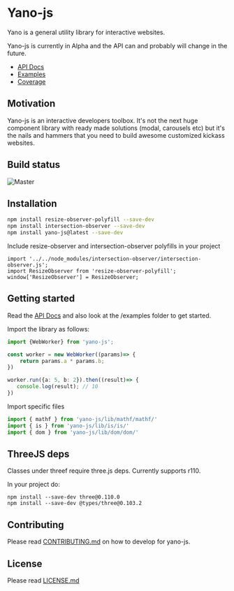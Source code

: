 # Yano-js

Yano is a general utility library for interactive websites.

Yano-js is currently in Alpha and the API can and probably will change
in the future.

- [API Docs](https://grow.github.io/yano-js/)
- [Examples](https://grow.github.io/yano-js/examples/)
- [Coverage](https://grow.github.io/yano-js/coverage/)

## Motivation

Yano-js is an interactive developers toolbox.  It's not the next huge
component library with ready made solutions (modal, carousels etc) but it's
the nails and hammers that you need to build awesome customized kickass
websites.

## Build status

![Master](https://github.com/grow/yano-js/workflows/Run%20tests/badge.svg)

## Installation

```bash
npm install resize-observer-polyfill --save-dev
npm install intersection-observer --save-dev
npm install yano-js@latest --save-dev
```

Include resize-observer and intersection-observer polyfills in your project

```
import '../../node_modules/intersection-observer/intersection-observer.js';
import ResizeObserver from 'resize-observer-polyfill';
window['ResizeObserver'] = ResizeObserver;
```

## Getting started

Read the [API Docs](https://grow.github.io/yano-js/) and also look at the
/examples folder to get started.

Import the library as follows:

```ts
import {WebWorker} from 'yano-js';

const worker = new WebWorker((params)=> {
    return params.a * params.b;
})

worker.run({a: 5, b: 2}).then((result)=> {
   console.log(result); // 10
})
```

Import specific files

```ts
import { mathf } from 'yano-js/lib/mathf/mathf/'
import { is } from 'yano-js/lib/is/is/'
import { dom } from 'yano-js/lib/dom/dom/'
```

## ThreeJS deps

Classes under threef require three.js deps. Currently supports r110.

In your project do:

```
npm install --save-dev three@0.110.0
npm install --save-dev @types/three@0.103.2
```

## Contributing

Please read [CONTRIBUTING.md](CONTRIBUTING.md) on how to develop for yano-js.

## License

Please read [LICENSE.md](LICENSE.md)
